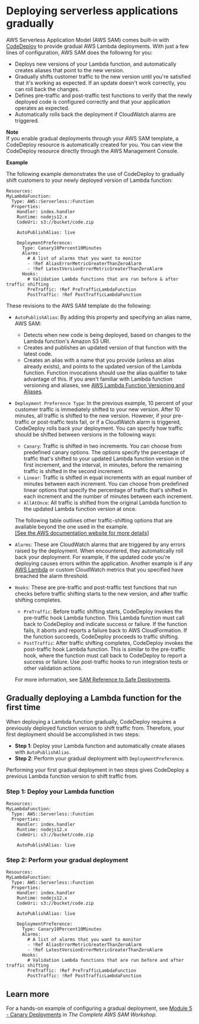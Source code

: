 # Deploying serverless applications gradually<a name="automating-updates-to-serverless-apps"></a>

AWS Serverless Application Model \(AWS SAM\) comes built\-in with [CodeDeploy](https://docs.aws.amazon.com/codedeploy/latest/userguide/welcome.html) to provide gradual AWS Lambda deployments\. With just a few lines of configuration, AWS SAM does the following for you:
+ Deploys new versions of your Lambda function, and automatically creates aliases that point to the new version\.
+ Gradually shifts customer traffic to the new version until you're satisfied that it's working as expected\. If an update doesn't work correctly, you can roll back the changes\.
+ Defines pre\-traffic and post\-traffic test functions to verify that the newly deployed code is configured correctly and that your application operates as expected\.
+ Automatically rolls back the deployment if CloudWatch alarms are triggered\.

**Note**  
If you enable gradual deployments through your AWS SAM template, a CodeDeploy resource is automatically created for you\. You can view the CodeDeploy resource directly through the AWS Management Console\.

**Example**

The following example demonstrates the use of CodeDeploy to gradually shift customers to your newly deployed version of Lambda function:

```
Resources:
MyLambdaFunction:
  Type: AWS::Serverless::Function
  Properties:
    Handler: index.handler
    Runtime: nodejs12.x
    CodeUri: s3://bucket/code.zip

    AutoPublishAlias: live

    DeploymentPreference:
      Type: Canary10Percent10Minutes 
      Alarms:
        # A list of alarms that you want to monitor
        - !Ref AliasErrorMetricGreaterThanZeroAlarm
        - !Ref LatestVersionErrorMetricGreaterThanZeroAlarm
      Hooks:
        # Validation Lambda functions that are run before & after traffic shifting
        PreTraffic: !Ref PreTrafficLambdaFunction
        PostTraffic: !Ref PostTrafficLambdaFunction
```

These revisions to the AWS SAM template do the following:
+ `AutoPublishAlias`: By adding this property and specifying an alias name, AWS SAM:
  + Detects when new code is being deployed, based on changes to the Lambda function's Amazon S3 URI\.
  + Creates and publishes an updated version of that function with the latest code\.
  + Creates an alias with a name that you provide \(unless an alias already exists\), and points to the updated version of the Lambda function\. Function invocations should use the alias qualifier to take advantage of this\. If you aren't familiar with Lambda function versioning and aliases, see [AWS Lambda Function Versioning and Aliases](https://docs.aws.amazon.com/lambda/latest/dg/versioning-aliases.html)\.
+ `Deployment Preference Type`: In the previous example, 10 percent of your customer traffic is immediately shifted to your new version\. After 10 minutes, all traffic is shifted to the new version\. However, if your pre\-traffic or post\-traffic tests fail, or if a CloudWatch alarm is triggered, CodeDeploy rolls back your deployment\. You can specify how traffic should be shifted between versions in the following ways:
  + `Canary`: Traffic is shifted in two increments\. You can choose from predefined canary options\. The options specify the percentage of traffic that's shifted to your updated Lambda function version in the first increment, and the interval, in minutes, before the remaining traffic is shifted in the second increment\. 
  + `Linear`: Traffic is shifted in equal increments with an equal number of minutes between each increment\. You can choose from predefined linear options that specify the percentage of traffic that's shifted in each increment and the number of minutes between each increment\. 
  + `AllAtOnce`: All traffic is shifted from the original Lambda function to the updated Lambda function version at once\. 

  The following table outlines other traffic\-shifting options that are available beyond the one used in the example\.     
[\[See the AWS documentation website for more details\]](http://docs.aws.amazon.com/serverless-application-model/latest/developerguide/automating-updates-to-serverless-apps.html)
+ `Alarms`: These are CloudWatch alarms that are triggered by any errors raised by the deployment\. When encountered, they automatically roll back your deployment\. For example, if the updated code you're deploying causes errors within the application\. Another example is if any [AWS Lambda](https://docs.aws.amazon.com/lambda/latest/dg/monitoring-functions-metrics.html) or custom CloudWatch metrics that you specified have breached the alarm threshold\.
+ `Hooks`: These are pre\-traffic and post\-traffic test functions that run checks before traffic shifting starts to the new version, and after traffic shifting completes\.
  + `PreTraffic`: Before traffic shifting starts, CodeDeploy invokes the pre\-traffic hook Lambda function\. This Lambda function must call back to CodeDeploy and indicate success or failure\. If the function fails, it aborts and reports a failure back to AWS CloudFormation\. If the function succeeds, CodeDeploy proceeds to traffic shifting\.
  + `PostTraffic`: After traffic shifting completes, CodeDeploy invokes the post\-traffic hook Lambda function\. This is similar to the pre\-traffic hook, where the function must call back to CodeDeploy to report a success or failure\. Use post\-traffic hooks to run integration tests or other validation actions\.

  For more information, see [SAM Reference to Safe Deployments](https://github.com/aws/serverless-application-model/blob/master/docs/safe_lambda_deployments.rst)\. 

## Gradually deploying a Lambda function for the first time<a name="automating-updates-to-serverless-apps-first-time"></a>

 When deploying a Lambda function gradually, CodeDeploy requires a previously deployed function version to shift traffic from\. Therefore, your first deployment should be accomplished in two steps: 
+ **Step 1**: Deploy your Lambda function and automatically create aliases with `AutoPublishAlias`\.
+ **Step 2**: Perform your gradual deployment with `DeploymentPreference`\.

Performing your first gradual deployment in two steps gives CodeDeploy a previous Lambda function version to shift traffic from\.

### Step 1: Deploy your Lambda function<a name="automating-updates-to-serverless-apps-first-time-step1"></a>

```
Resources:
MyLambdaFunction:
  Type: AWS::Serverless::Function
  Properties:
    Handler: index.handler
    Runtime: nodejs12.x
    CodeUri: s3://bucket/code.zip

    AutoPublishAlias: live
```

### Step 2: Perform your gradual deployment<a name="automating-updates-to-serverless-apps-first-time-step2"></a>

```
Resources:
MyLambdaFunction:
  Type: AWS::Serverless::Function
  Properties:
    Handler: index.handler
    Runtime: nodejs12.x
    CodeUri: s3://bucket/code.zip

    AutoPublishAlias: live

    DeploymentPreference:
      Type: Canary10Percent10Minutes 
      Alarms:
        # A list of alarms that you want to monitor
        - !Ref AliasErrorMetricGreaterThanZeroAlarm
        - !Ref LatestVersionErrorMetricGreaterThanZeroAlarm
      Hooks:
        # Validation Lambda functions that are run before and after traffic shifting
        PreTraffic: !Ref PreTrafficLambdaFunction
        PostTraffic: !Ref PostTrafficLambdaFunction
```

## Learn more<a name="automating-updates-to-serverless-apps-learn"></a>

For a hands\-on example of configuring a gradual deployment, see [Module 5 \- Canary Deployments](https://s12d.com/sam-ws-en-canaries) in *The Complete AWS SAM Workshop*\.